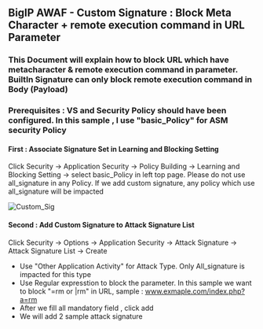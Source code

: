 ## BigIP AWAF - Custom Signature : Block Meta Character + remote execution command in URL Parameter

### This Document will explain how to block URL which have metacharacter & remote execution command in parameter. BuiltIn Signature can only block remote execution command in Body (Payload)

### Prerequisites : VS and Security Policy should have been configured. In this sample , I use "basic_Policy" for ASM security Policy

#### First : Associate Signature Set in Learning and Blocking Setting
Click Security -> Application Security -> Policy Building -> Learning and Blocking Setting -> select basic_Policy in left top page.
Please do not use all_signature in any Policy. If we add custom signature, any policy which use all_signature will be impacted

![Custom_Sig](https://user-images.githubusercontent.com/24970035/227852373-d22fe6f7-3176-4d76-83e4-2ec9600bdfa8.jpg)

#### Second : Add Custom Signature to Attack Signature List
Click Security -> Options -> Application Security -> Attack Signature -> Attack Signature List -> Create
- Use "Other Application Activity" for Attack Type. Only All_signature is impacted for this type
- Use Regular expresstion to block the parameter. In this sample we want to block "=rm or |rm" in URL, sample : www.exmaple.com/index.php?a=rm
- After we fill all mandatory field , click add
- We will add 2 sample attack signature


